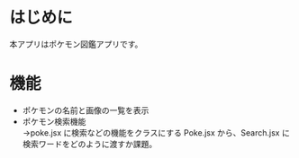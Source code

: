 # はじめに

本アプリはポケモン図鑑アプリです。

# 機能

- ポケモンの名前と画像の一覧を表示
- ポケモン検索機能<br>
  →poke.jsx に検索などの機能をクラスにする
  Poke.jsx から、Search.jsx に検索ワードをどのように渡すか課題。
